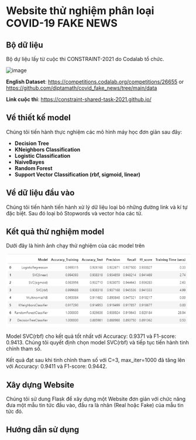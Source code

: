 # **Website thử nghiệm phân loại COVID-19 FAKE NEWS**
## **Bộ dữ liệu**
Bộ dự liệu lấy từ cuộc thi CONSTRAINT-2021 do Codalab tổ chức.

![image](https://user-images.githubusercontent.com/29734492/109349580-338c5c00-789c-11eb-8400-a836364974af.png)

**English Dataset**: https://competitions.codalab.org/competitions/26655 or https://github.com/diptamath/covid_fake_news/tree/main/data

**Link cuộc thi**: https://constraint-shared-task-2021.github.io/

## **Về thiết kế model**

Chúng tôi tiến hành thực nghiệm các mô hình máy học đơn giản sau đây:
- **Decision Tree**
- **KNeighbors Classification**
- **Logistic Classification**
- **NaiveBayes**
- **Random Forest**
- **Support Vector Classification (rbf, sigmoid, linear)**

## **Về dữ liệu đầu vào**
Chúng tôi tiến hành tiến hành xử lý dữ liệu loại bỏ những đường link và kí tự đặc biệt. Sau đó loại bỏ Stopwords và vector hóa các từ.

## **Kết quả thử nghiệm model**
Dưới đây là hình ảnh chạy thử nghiệm của các model trên

![image](imgs/model.png)

Model SVC(rbf) cho kết quả tốt nhất với Accuracy: 0.9371 và F1-score: 0.9413.
Chúng tôi quyết định chọn model SVC(rbf) và tiếp tục tiến hành tinh chỉnh tham số. 

Kết quả đạt sau khi tinh chỉnh tham số với C=3, max_iter=1000 đã tăng lên  với Accuracy: 0.9411 và F1-score: 0.9442.

## **Xây dựng Website**
Chúng tôi sử dung Flask để xây dựng một Website đơn giản với chức năng đưa một mẫu tin tức đầu vào, đầu ra là nhãn (Real hoặc Fake) của mẫu tin tức đó.

## **Hướng dẫn sử dụng**


